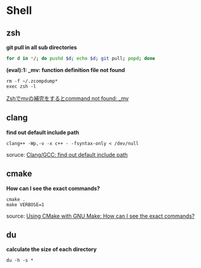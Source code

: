 # Shell

## zsh

**git pull in all sub directories**

```sh
for d in */; do pushd $d; echo $d; git pull; popd; done
```

**(eval):1: _mv: function definition file not found**

```
rm -f ~/.zcompdump*
exec zsh -l
```

[Zshでmvの補完をするとcommand not found: _mv](http://adragoona.hatenablog.com/entry/2018/09/28/210000)

## clang

**find out default include path**

```
clang++ -Wp,-v -x c++ - -fsyntax-only < /dev/null
```

soruce: [Clang/GCC: find out default include path](http://fabic.net/notes/2018/01/22/Clang-find-out-default-include-path/)

## cmake

**How can I see the exact commands?**

```
cmake .
make VERBOSE=1
```

source: [Using CMake with GNU Make: How can I see the exact commands?](https://stackoverflow.com/questions/2670121/using-cmake-with-gnu-make-how-can-i-see-the-exact-commands)

## du

**calculate the size of each directory**

`du -h -s *`
